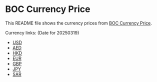 # BOC Currency Price

This README file shows the currency prices from [BOC Currency Price](https://www.boc.cn/sourcedb/whpj/).

Currency links: (Date for 20250319)

- [USD](https://bocurrencyprice.techina.science/BOC_CURRENCY_PRICE/USD/20250319.json)
- [AED](https://bocurrencyprice.techina.science/BOC_CURRENCY_PRICE/AED/20250319.json)
- [HKD](https://bocurrencyprice.techina.science/BOC_CURRENCY_PRICE/HKD/20250319.json)
- [EUR](https://bocurrencyprice.techina.science/BOC_CURRENCY_PRICE/EUR/20250319.json)
- [GBP](https://bocurrencyprice.techina.science/BOC_CURRENCY_PRICE/GBP/20250319.json)
- [JPY](https://bocurrencyprice.techina.science/BOC_CURRENCY_PRICE/JPY/20250319.json)
- [SAR](https://bocurrencyprice.techina.science/BOC_CURRENCY_PRICE/SAR/20250319.json)
